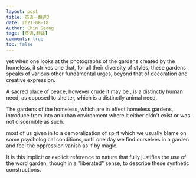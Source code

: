```yaml
---
layout: post
title: 英语一翻译3
date: 2021-08-18
Author: Chin Seong
tags: [英语,翻译]
comments: true
toc: false
---
```




yet when one looks at the photographs of the gardens created by the homeless, it strikes one that, for all their diversity of styles, these gardens speaks of various other fundamental urges, beyond that of decoration and creative expression.

A sacred place of peace, however crude it may be , is a distinctly human need, as opposed to shelter, which is a distinctly animal need.

The gardens of the homeless, which are in effect homeless gardens, introduce from into an urban environment where it either didn't exist or was not discernible as such.

most of us given in to a demoralization of spirt which we usually blame on some psychological conditions, until one day we find ourselves in a garden and feel the oppression vanish as if by magic.

It is this implicit or explicit reference to nature that fully justifies the use of the word garden, though in a "liberated" sense, to describe these synthetic constructions.

<!-- more -->

















